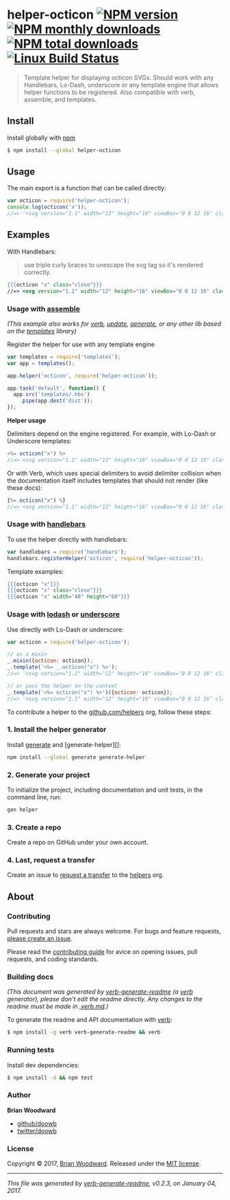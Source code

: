 # helper-octicon [![NPM version](https://img.shields.io/npm/v/helper-octicon.svg?style=flat)](https://www.npmjs.com/package/helper-octicon) [![NPM monthly downloads](https://img.shields.io/npm/dm/helper-octicon.svg?style=flat)](https://npmjs.org/package/helper-octicon)  [![NPM total downloads](https://img.shields.io/npm/dt/helper-octicon.svg?style=flat)](https://npmjs.org/package/helper-octicon) [![Linux Build Status](https://img.shields.io/travis/helpers/helper-octicon.svg?style=flat&label=Travis)](https://travis-ci.org/helpers/helper-octicon)

> Template helper for displaying octicon SVGs. Should work with any Handlebars, Lo-Dash, underscore or any template engine that allows helper functions to be registered. Also compatible with verb, assemble, and templates.

## Install

Install globally with [npm](https://www.npmjs.com/)

```sh
$ npm install --global helper-octicon
```

## Usage

The main export is a function that can be called directly:

```js
var octicon = require('helper-octicon');
console.log(octicon('x'));
//=> '<svg version="1.1" width="12" height="16" viewBox="0 0 12 16" class="octicon octicon-x" aria-hidden="true"><path fill-rule="evenodd" d="M7.48 8l3.75 3.75-1.48 1.48L6 9.48l-3.75 3.75-1.48-1.48L4.52 8 .77 4.25l1.48-1.48L6 6.52l3.75-3.75 1.48 1.48z"/></svg>'
```

## Examples

With Handlebars:

> use triple curly braces to unescape the svg tag so it's rendered correctly.

```handlebars
{{{octicon "x" class="close"}}}
//=> <svg version="1.1" width="12" height="16" viewBox="0 0 12 16" class="octicon octicon-x close" aria-hidden="true"><path fill-rule="evenodd" d="M7.48 8l3.75 3.75-1.48 1.48L6 9.48l-3.75 3.75-1.48-1.48L4.52 8 .77 4.25l1.48-1.48L6 6.52l3.75-3.75 1.48 1.48z"/></svg>
```

### Usage with [assemble](https://github.com/assemble/assemble)

_(This example also works for [verb](https://github.com/verbose/verb), [update](https://github.com/update/update), [generate](https://github.com/generate/generate), or any other lib based on the [templates](https://github.com/jonschlinkert/templates) library)_

Register the helper for use with any template engine

```js
var templates = require('templates');
var app = templates();

app.helper('octicon', require('helper-octicon'));

app.task('default', function() {
  app.src('templates/.hbs')
    .pipe(app.dest('dist'));
});
```

**Helper usage**

Delimiters depend on the engine registered. For example, with Lo-Dash or Underscore templates:

```js
<%= octicon("x") %>
//=> <svg version="1.1" width="12" height="16" viewBox="0 0 12 16" class="octicon octicon-x" aria-hidden="true"><path fill-rule="evenodd" d="M7.48 8l3.75 3.75-1.48 1.48L6 9.48l-3.75 3.75-1.48-1.48L4.52 8 .77 4.25l1.48-1.48L6 6.52l3.75-3.75 1.48 1.48z"/></svg>
```

Or with Verb, which uses special delimiters to avoid delimiter collision when the documentation itself includes templates that should not render (like these docs):

```js
{%= octicon("x") %}
//=> <svg version="1.1" width="12" height="16" viewBox="0 0 12 16" class="octicon octicon-x" aria-hidden="true"><path fill-rule="evenodd" d="M7.48 8l3.75 3.75-1.48 1.48L6 9.48l-3.75 3.75-1.48-1.48L4.52 8 .77 4.25l1.48-1.48L6 6.52l3.75-3.75 1.48 1.48z"/></svg>
```

### Usage with [handlebars](http://www.handlebarsjs.com/)

To use the helper directly with handlebars:

```js
var handlebars = require('handlebars');
handlebars.registerHelper('octicon', require('helper-octicon'));
```

Template examples:

```handlebars
{{{octicon "x"}}}
{{{octicon "x" class="close"}}}
{{{octicon "x" width="48" height="60"}}}
```

### Usage with [lodash](https://lodash.com/) or [underscore](http://underscorejs.org)

Use directly with Lo-Dash or underscore:

```js
var octicon = require('helper-octicon');

// as a mixin
_.mixin({octicon: octicon});
_.template('<%= _.octicon("x") %>');
//=> '<svg version="1.1" width="12" height="16" viewBox="0 0 12 16" class="octicon octicon-x" aria-hidden="true"><path fill-rule="evenodd" d="M7.48 8l3.75 3.75-1.48 1.48L6 9.48l-3.75 3.75-1.48-1.48L4.52 8 .77 4.25l1.48-1.48L6 6.52l3.75-3.75 1.48 1.48z"/></svg>'

// or pass the helper on the context
_.template('<%= octicon("x") %>')({octicon: octicon});
//=> '<svg version="1.1" width="12" height="16" viewBox="0 0 12 16" class="octicon octicon-x" aria-hidden="true"><path fill-rule="evenodd" d="M7.48 8l3.75 3.75-1.48 1.48L6 9.48l-3.75 3.75-1.48-1.48L4.52 8 .77 4.25l1.48-1.48L6 6.52l3.75-3.75 1.48 1.48z"/></svg>'
```

To contribute a helper to the [github.com/helpers](https://github.com/fshost/helpers) org, follow these steps:

### 1. Install the helper generator

Install [generate](https://github.com/generate/generate) and [generate-helper][]:

```sh
npm install --global generate generate-helper
```

### 2. Generate your project

To initialize the project, including documentation and unit tests, in the command line, run:

```sh
gen helper
```

### 3. Create a repo

Create a repo on GitHub under your own account.

### 4. Last, request a transfer

Create an issue to [request a transfer](https://github.com/helpers/requests/issues/new) to the [helpers](https://github.com/helpers) org.

## About

### Contributing

Pull requests and stars are always welcome. For bugs and feature requests, [please create an issue](../../issues/new).

Please read the [contributing guide](contributing.md) for avice on opening issues, pull requests, and coding standards.

### Building docs

_(This document was generated by [verb-generate-readme](https://github.com/verbose/verb-generate-readme) (a [verb](https://github.com/verbose/verb) generator), please don't edit the readme directly. Any changes to the readme must be made in [.verb.md](.verb.md).)_

To generate the readme and API documentation with [verb](https://github.com/verbose/verb):

```sh
$ npm install -g verb verb-generate-readme && verb
```

### Running tests

Install dev dependencies:

```sh
$ npm install -d && npm test
```

### Author

**Brian Woodward**

* [github/doowb](https://github.com/doowb)
* [twitter/doowb](http://twitter.com/doowb)

### License

Copyright © 2017, [Brian Woodward](https://github.com/doowb).
Released under the [MIT license](LICENSE).

***

_This file was generated by [verb-generate-readme](https://github.com/verbose/verb-generate-readme), v0.2.3, on January 04, 2017._